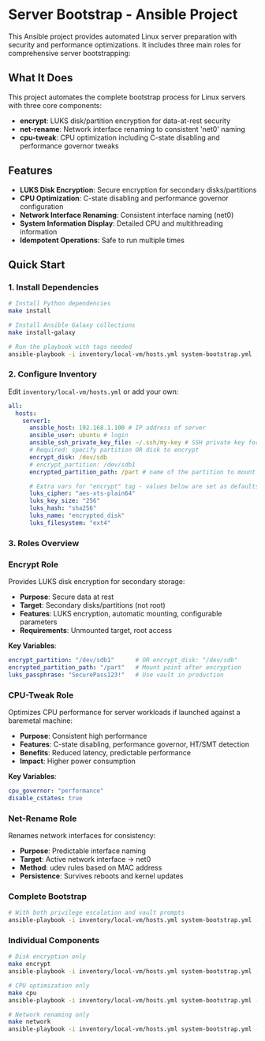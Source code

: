 # Server Bootstrap - Ansible Project

This Ansible project provides automated Linux server preparation with security and performance optimizations. It includes three main roles for comprehensive server bootstrapping:

## What It Does

This project automates the complete bootstrap process for Linux servers with three core components:

- **encrypt**: LUKS disk/partition encryption for data-at-rest security
- **net-rename**: Network interface renaming to consistent 'net0' naming
- **cpu-tweak**: CPU optimization including C-state disabling and performance governor tweaks

## Features

- **LUKS Disk Encryption**: Secure encryption for secondary disks/partitions
- **CPU Optimization**: C-state disabling and performance governor configuration
- **Network Interface Renaming**: Consistent interface naming (net0)
- **System Information Display**: Detailed CPU and multithreading information
- **Idempotent Operations**: Safe to run multiple times

## Quick Start

### 1. Install Dependencies

```bash
# Install Python dependencies
make install

# Install Ansible Galaxy collections
make install-galaxy

# Run the playbook with tags needed
ansible-playbook -i inventory/local-vm/hosts.yml system-bootstrap.yml --tags encrypt,net-rename,cpu-tweak --ask-become-pass --ask-vault-pass
```

### 2. Configure Inventory

Edit `inventory/local-vm/hosts.yml` or add your own:

```yaml
all:
  hosts:
    server1:
      ansible_host: 192.168.1.100 # IP address of server
      ansible_user: ubuntu # login
      ansible_ssh_private_key_file: ~/.ssh/my-key # SSH private key for connection
      # Required: specify partition OR disk to encrypt
      encrypt_disk: /dev/sdb
      # encrypt_partition: /dev/sdb1
      encrypted_partition_path: /part # name of the partition to mount after LUKS encryption - mandatory parameter

      # Extra vars for "encrypt" tag - values below are set as defaults
      luks_cipher: "aes-xts-plain64"
      luks_key_size: "256"
      luks_hash: "sha256"
      luks_name: "encrypted_disk"
      luks_filesystem: "ext4"
```

### 3. Roles Overview

### Encrypt Role

Provides LUKS disk encryption for secondary storage:

- **Purpose**: Secure data at rest
- **Target**: Secondary disks/partitions (not root)
- **Features**: LUKS encryption, automatic mounting, configurable parameters
- **Requirements**: Unmounted target, root access

**Key Variables**:
```yaml
encrypt_partition: "/dev/sdb1"      # OR encrypt_disk: "/dev/sdb"
encrypted_partition_path: "/part"   # Mount point after encryption
luks_passphrase: "SecurePass123!"   # Use vault in production
```

### CPU-Tweak Role

Optimizes CPU performance for server workloads if launched against a baremetal machine:

- **Purpose**: Consistent high performance
- **Features**: C-state disabling, performance governor, HT/SMT detection
- **Benefits**: Reduced latency, predictable performance
- **Impact**: Higher power consumption

**Key Variables**:
```yaml
cpu_governor: "performance"
disable_cstates: true
```

### Net-Rename Role

Renames network interfaces for consistency:

- **Purpose**: Predictable interface naming
- **Target**: Active network interface → net0
- **Method**: udev rules based on MAC address
- **Persistence**: Survives reboots and kernel updates

### Complete Bootstrap

```bash
# With both privilege escalation and vault prompts
ansible-playbook -i inventory/local-vm/hosts.yml system-bootstrap.yml --ask-become-pass --ask-vault-pass
```

### Individual Components

```bash
# Disk encryption only
make encrypt
ansible-playbook -i inventory/local-vm/hosts.yml system-bootstrap.yml --tags encrypt --ask-become-pass --ask-vault-pass

# CPU optimization only  
make cpu
ansible-playbook -i inventory/local-vm/hosts.yml system-bootstrap.yml --tags cpu-tweak --ask-become-pass --ask-vault-pass

# Network renaming only
make network
ansible-playbook -i inventory/local-vm/hosts.yml system-bootstrap.yml --tags net-rename --ask-become-pass --ask-vault-pass
```
